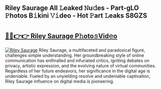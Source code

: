 ## Riley Saurage All 𝙻eaked 𝙽u𝚍es - Part-gLO 𝙿hotos B𝚒kini 𝚅𝚒deo - Hot 𝙿art 𝙻eaks S8GZS

# <h2><a href="http://ld24t9.urlbe.top/?page=Riley+Saurage">🔗🔗👉👉 Riley Saurage P𝚑oto𝚜Vid𝚎o</a></h2>

[![Riley Saurage](https://i.imgur.com/eBuTRDB.gif)](http://ld24t9.urlbe.top/?page=Riley+Saurage)
Riley Saurage, a multifaceted and paradoxical figure, challenges simple understanding. Her groundbreaking style of online communication has enthralled and infuriated critics, igniting debates on privacy, artistic expression, and the evolving nature of virtual communities. Regardless of her future endeavors, her significance in the digital age is undeniable. Fueled by an unyielding resolve and undeniable captivation, Riley Saurage influence on digital media is pioneering.
